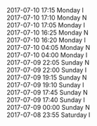 2017-07-10 17:15 Monday  I  
2017-07-10 17:10 Monday  N  
2017-07-10 17:05 Monday  I  
2017-07-10 16:25 Monday  N  
2017-07-10 16:20 Monday  I  
2017-07-10 04:05 Monday  N  
2017-07-10 04:00 Monday  I  
2017-07-09 22:05 Sunday  N  
2017-07-09 22:00 Sunday  I  
2017-07-09 19:15 Sunday  N  
2017-07-09 19:10 Sunday  I  
2017-07-09 17:45 Sunday  N  
2017-07-09 17:40 Sunday  I  
2017-07-09 00:00 Sunday  N  
2017-07-08 23:55 Saturday  I  

